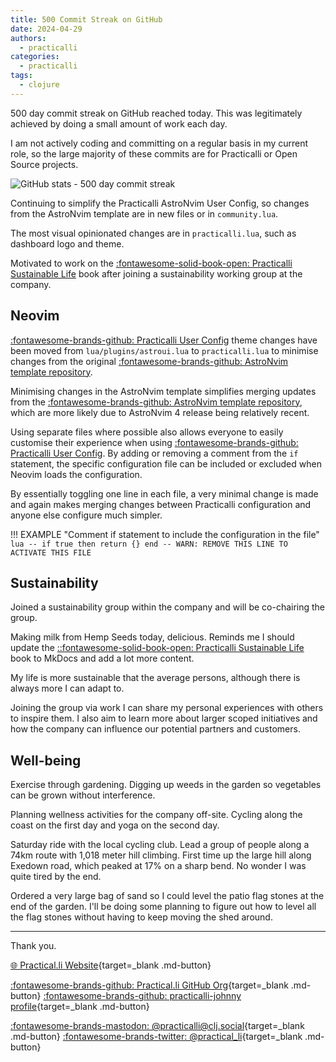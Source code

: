 ```yaml
---
title: 500 Commit Streak on GitHub
date: 2024-04-29
authors:
  - practicalli
categories:
  - practicalli
tags:
  - clojure
---
```



500 day commit streak on GitHub reached today.  This was legitimately achieved by doing a small amount of work each day.

I am not actively coding and committing on a regular basis in my current role, so the large majority of these commits are for Practicalli or Open Source projects.

![GitHub stats - 500 day commit streak](https://github.com/practicalli/graphic-design/blob/live/github/github-stats-streak-500-days-dark.png?raw=true)

Continuing to simplify the Practicalli AstroNvim User Config, so changes from the AstroNvim template are in new files or in `community.lua`.

The most visual opinionated changes are in `practicalli.lua`, such as dashboard logo and theme.

Motivated to work on the [:fontawesome-solid-book-open: Practicalli Sustainable Life](https://practical.li/sustainable-life) book after joining a sustainability working group at the company.

<!-- more -->

## Neovim

[:fontawesome-brands-github: Practicalli User Config](https://github.com/practicalli/astronvim-user-config) theme changes have been moved from `lua/plugins/astroui.lua` to `practicalli.lua` to minimise changes from the original [:fontawesome-brands-github: AstroNvim template repository](https://github.com/AstroNvim/template/).

Minimising changes in the AstroNvim template simplifies merging updates from the [:fontawesome-brands-github: AstroNvim template repository](https://github.com/AstroNvim/template/), which are more likely due to AstroNvim 4 release being relatively recent.

Using separate files where possible also allows everyone to easily customise their experience when using [:fontawesome-brands-github: Practicalli User Config](https://github.com/practicalli/astronvim-user-config).  By adding or removing a comment from the `if` statement, the specific configuration file can be included or excluded when Neovim loads the configuration.

By essentially toggling one line in each file, a very minimal change is made and again makes merging changes between Practicalli configuration and anyone else configure much simpler.

!!! EXAMPLE "Comment if statement to include the configuration in the file"
    ```lua
    -- if true then return {} end -- WARN: REMOVE THIS LINE TO ACTIVATE THIS FILE
    ```

## Sustainability

Joined a sustainability group within the company and will be co-chairing the group.

Making milk from Hemp Seeds today, delicious.  Reminds me I should update the [::fontawesome-solid-book-open: Practicalli Sustainable Life](https://practical.li/sustainable-life/) book to MkDocs and add a lot more content.

My life is more sustainable that the average persons, although there is always more I can adapt to.

Joining the group via work I can share my personal experiences with others to inspire them.  I also aim to learn more about larger scoped initiatives and how the company can influence our potential partners and customers.

## Well-being

Exercise through gardening.  Digging up weeds in the garden so vegetables can be grown without interference.

Planning wellness activities for the company off-site.  Cycling along the coast on the first day and yoga on the second day.

Saturday ride with the local cycling club.  Lead a group of people along a 74km route with 1,018 meter hill climbing.  First time up the large hill along Exedown road, which peaked at 17% on a sharp bend.  No wonder I was quite tired by the end.

Ordered a very large bag of sand so I could level the patio flag stones at the end of the garden.  I'll be doing some planning to figure out how to level all the flag stones without having to keep moving the shed around.


---
Thank you.

[:globe_with_meridians: Practical.li Website](https://practical.li){target=_blank .md-button}

[:fontawesome-brands-github: Practical.li GitHub Org](https://github.com/practicalli){target=_blank .md-button}
[:fontawesome-brands-github: practicalli-johnny profile](https://github.com/practicalli-johnny){target=_blank .md-button}

[:fontawesome-brands-mastodon: @practicalli@clj.social](https://clj.social/@practicalli){target=_blank .md-button}
[:fontawesome-brands-twitter: @practical_li](https://twitter.com/practcial_li){target=_blank .md-button}
